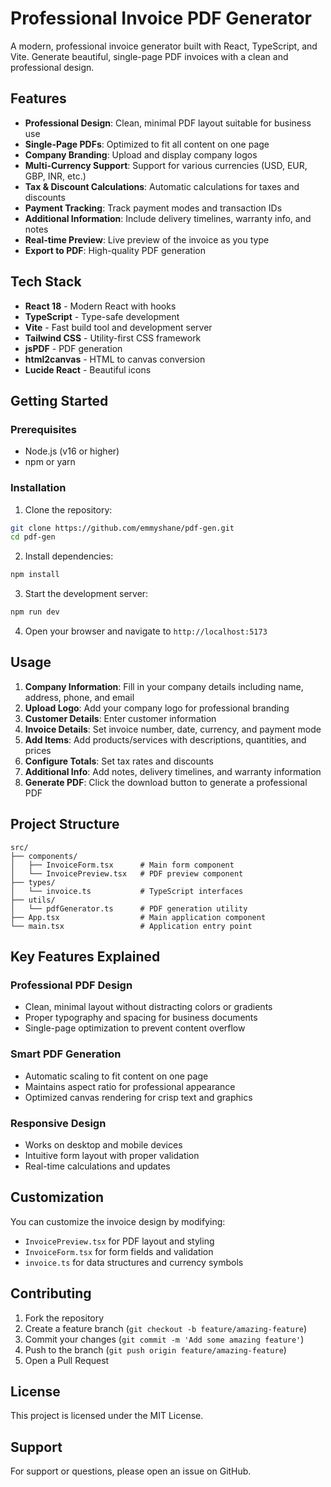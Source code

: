 # Professional Invoice PDF Generator

A modern, professional invoice generator built with React, TypeScript, and Vite. Generate beautiful, single-page PDF invoices with a clean and professional design.

## Features

- **Professional Design**: Clean, minimal PDF layout suitable for business use
- **Single-Page PDFs**: Optimized to fit all content on one page
- **Company Branding**: Upload and display company logos
- **Multi-Currency Support**: Support for various currencies (USD, EUR, GBP, INR, etc.)
- **Tax & Discount Calculations**: Automatic calculations for taxes and discounts
- **Payment Tracking**: Track payment modes and transaction IDs
- **Additional Information**: Include delivery timelines, warranty info, and notes
- **Real-time Preview**: Live preview of the invoice as you type
- **Export to PDF**: High-quality PDF generation

## Tech Stack

- **React 18** - Modern React with hooks
- **TypeScript** - Type-safe development
- **Vite** - Fast build tool and development server
- **Tailwind CSS** - Utility-first CSS framework
- **jsPDF** - PDF generation
- **html2canvas** - HTML to canvas conversion
- **Lucide React** - Beautiful icons

## Getting Started

### Prerequisites

- Node.js (v16 or higher)
- npm or yarn

### Installation

1. Clone the repository:
```bash
git clone https://github.com/emmyshane/pdf-gen.git
cd pdf-gen
```

2. Install dependencies:
```bash
npm install
```

3. Start the development server:
```bash
npm run dev
```

4. Open your browser and navigate to `http://localhost:5173`

## Usage

1. **Company Information**: Fill in your company details including name, address, phone, and email
2. **Upload Logo**: Add your company logo for professional branding
3. **Customer Details**: Enter customer information
4. **Invoice Details**: Set invoice number, date, currency, and payment mode
5. **Add Items**: Add products/services with descriptions, quantities, and prices
6. **Configure Totals**: Set tax rates and discounts
7. **Additional Info**: Add notes, delivery timelines, and warranty information
8. **Generate PDF**: Click the download button to generate a professional PDF

## Project Structure

```
src/
├── components/
│   ├── InvoiceForm.tsx      # Main form component
│   └── InvoicePreview.tsx   # PDF preview component
├── types/
│   └── invoice.ts           # TypeScript interfaces
├── utils/
│   └── pdfGenerator.ts      # PDF generation utility
├── App.tsx                  # Main application component
└── main.tsx                 # Application entry point
```

## Key Features Explained

### Professional PDF Design
- Clean, minimal layout without distracting colors or gradients
- Proper typography and spacing for business documents
- Single-page optimization to prevent content overflow

### Smart PDF Generation
- Automatic scaling to fit content on one page
- Maintains aspect ratio for professional appearance
- Optimized canvas rendering for crisp text and graphics

### Responsive Design
- Works on desktop and mobile devices
- Intuitive form layout with proper validation
- Real-time calculations and updates

## Customization

You can customize the invoice design by modifying:
- `InvoicePreview.tsx` for PDF layout and styling
- `InvoiceForm.tsx` for form fields and validation
- `invoice.ts` for data structures and currency symbols

## Contributing

1. Fork the repository
2. Create a feature branch (`git checkout -b feature/amazing-feature`)
3. Commit your changes (`git commit -m 'Add some amazing feature'`)
4. Push to the branch (`git push origin feature/amazing-feature`)
5. Open a Pull Request

## License

This project is licensed under the MIT License.

## Support

For support or questions, please open an issue on GitHub.